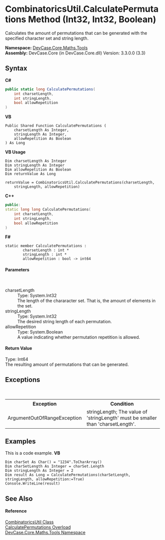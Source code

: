 # CombinatoricsUtil.CalculatePermutations Method (Int32, Int32, Boolean)
 

Calculates the amount of permutations that can be generated with the specified character set and string length.

**Namespace:**&nbsp;<a href="N_DevCase_Core_Maths_Tools">DevCase.Core.Maths.Tools</a><br />**Assembly:**&nbsp;DevCase.Core (in DevCase.Core.dll) Version: 3.3.0.0 (3.3)

## Syntax

**C#**<br />
``` C#
public static long CalculatePermutations(
	int charsetLength,
	int stringLength,
	bool allowRepetition
)
```

**VB**<br />
``` VB
Public Shared Function CalculatePermutations ( 
	charsetLength As Integer,
	stringLength As Integer,
	allowRepetition As Boolean
) As Long
```

**VB Usage**<br />
``` VB Usage
Dim charsetLength As Integer
Dim stringLength As Integer
Dim allowRepetition As Boolean
Dim returnValue As Long

returnValue = CombinatoricsUtil.CalculatePermutations(charsetLength, 
	stringLength, allowRepetition)
```

**C++**<br />
``` C++
public:
static long long CalculatePermutations(
	int charsetLength, 
	int stringLength, 
	bool allowRepetition
)
```

**F#**<br />
``` F#
static member CalculatePermutations : 
        charsetLength : int * 
        stringLength : int * 
        allowRepetition : bool -> int64 

```


#### Parameters
&nbsp;<dl><dt>charsetLength</dt><dd>Type: System.Int32<br />The length of the chararacter set. That is, the amount of elements in the set.</dd><dt>stringLength</dt><dd>Type: System.Int32<br />The desired string length of each permutation.</dd><dt>allowRepetition</dt><dd>Type: System.Boolean<br />A value indicating whether permutation repetition is allowed.</dd></dl>

#### Return Value
Type: Int64<br />The resulting amount of permutations that can be generated.

## Exceptions
&nbsp;<table><tr><th>Exception</th><th>Condition</th></tr><tr><td>ArgumentOutOfRangeException</td><td>stringLength; The value of 'stringLength' must be smaller than 'charsetLength'.</td></tr></table>

## Examples
This is a code example. 
**VB**<br />
``` VB
Dim charSet As Char() = "1234".ToCharArray()
Dim charSetLength As Integer = charSet.Length
Dim stringLength As Integer = 2
Dim result As Long = CalculatePermutations(charSetLength, stringLength, allowRepetition:=True)
Console.WriteLine(result)
```


## See Also


#### Reference
<a href="T_DevCase_Core_Maths_Tools_CombinatoricsUtil">CombinatoricsUtil Class</a><br /><a href="Overload_DevCase_Core_Maths_Tools_CombinatoricsUtil_CalculatePermutations">CalculatePermutations Overload</a><br /><a href="N_DevCase_Core_Maths_Tools">DevCase.Core.Maths.Tools Namespace</a><br />